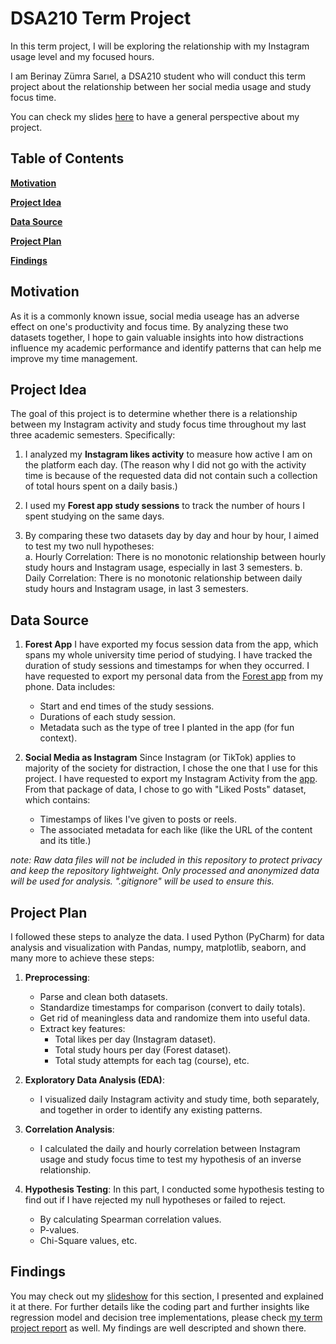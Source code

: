 # DSA210 Term Project
In this term project, I will be exploring the relationship with my Instagram usage level and my focused hours.

I am Berinay Zümra Sarıel, a DSA210 student who will conduct this term project about the relationship between her social media usage and study focus time. 

You can check my slides [here](https://drive.google.com/file/d/1cncEdrTo5SlBQsEB7A_PjHZbTbTxttrI/view?usp=sharing) to have a general perspective about my project. 


## Table of Contents
**[Motivation](#Motivation)**  

**[Project Idea](#Project-Idea)**

**[Data Source](#Data-Source)** 

**[Project Plan](#Project-Plan)** 

**[Findings](#Findings)** 





## Motivation

As it is a commonly known issue, social media useage has an adverse effect on one's productivity and focus time. By analyzing these two datasets together, I hope to gain valuable insights into how distractions influence my academic performance and identify patterns that can help me improve my time management.




## Project Idea

The goal of this project is to determine whether there is a relationship between my Instagram activity and study focus time throughout my last three academic semesters. Specifically:

1. I analyzed my **Instagram likes activity** to measure how active I am on the platform each day. (The reason why I did not go with the activity time is because of the requested data did not contain such a collection of total hours spent on a daily basis.)
2. I used my **Forest app study sessions** to track the number of hours I spent studying on the same days.
   
3. By comparing these two datasets day by day and hour by hour, I aimed to test my two null hypotheses:  
   a. Hourly Correlation: There is no monotonic relationship between hourly study hours and Instagram usage, especially in last 3 semesters.
   b. Daily Correlation: There is no monotonic relationship between daily study hours and Instagram usage, in last 3 semesters.


## Data Source

1. **Forest App**
   I have exported my focus session data from the app, which spans my whole  university time period of studying. I have tracked the duration of study sessions and timestamps for when they occurred. I have requested to export my personal data from the  [Forest app](https://www.forestapp.cc/) from my phone.
   Data includes:
   - Start and end times of the study sessions.
   - Durations of each study session.
   - Metadata such as the type of tree I planted in the app (for fun context). 
   

 2. **Social Media as Instagram**
    Since Instagram (or TikTok) applies to majority of the society for distraction, I chose the one that I use for this project. I have requested to export my Instagram Activity from the [app](https://apps.apple.com/us/app/instagram/id389801252).
    From that package of data, I chose to go with "Liked Posts" dataset, which contains:
    - Timestamps of likes I've given to posts or reels.
    - The associated metadata for each like (like the URL of the content and its title.)

*note: Raw data files will not be included in this repository to protect privacy and keep the repository lightweight. Only processed and anonymized data will be used for analysis. ".gitignore" will be used to ensure this.*





## Project Plan

I followed these steps to analyze the data. I used Python (PyCharm) for data analysis and visualization with Pandas, numpy, matplotlib, seaborn, and many more to achieve these steps:  

1. **Preprocessing**:
   - Parse and clean both datasets.
   - Standardize timestamps for comparison (convert to daily totals).
   - Get rid of meaningless data and randomize them into useful data.
   - Extract key features:
     - Total likes per day (Instagram dataset).
     - Total study hours per day (Forest dataset).
     - Total study attempts for each tag (course), etc.

2. **Exploratory Data Analysis (EDA)**:
   - I visualized daily Instagram activity and study time, both separately, and together in order to identify any existing patterns. 

3. **Correlation Analysis**:
   - I calculated the daily and hourly correlation between Instagram usage and study focus time to test my hypothesis of an inverse relationship.

4. **Hypothesis Testing**:
     In this part, I conducted some hypothesis testing to find out if I have rejected my null hypotheses or failed to reject. 
     - By calculating Spearman correlation values.
     - P-values.
     - Chi-Square values, etc.
  


## Findings

   You may check out my [slideshow](https://drive.google.com/file/d/1cncEdrTo5SlBQsEB7A_PjHZbTbTxttrI/view?usp=sharing) for this section, I presented and explained it at there. 
   For further details like the coding part and further insights like regression model and decision tree implementations, please check [my term project report](https://colab.research.google.com/drive/11QVhvej8JApum-wUytcw5WGwoQJU7uFy?usp=sharing) as well. My findings are well descripted and shown there. 
   



   

    
